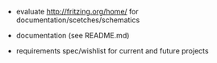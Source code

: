 * evaluate http://fritzing.org/home/ for documentation/scetches/schematics

* documentation (see README.md)

* requirements spec/wishlist for current and future projects
